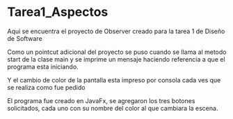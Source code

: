 # Tarea1_Aspectos

Aqui se encuentra el proyecto de Observer creado para la tarea 1 de Diseño de Software

Como un pointcut adicional del proyecto se puso cuando se llama al metodo start de la clase main y se imprime un mensaje haciendo referencia a que el programa esta iniciando. 

Y el cambio de color de la pantalla esta impreso por consola cada ves que se realiza como fue pedido

El programa fue creado en JavaFx, se agregaron los tres botones solicitados, cada uno con su nombre del color al que cambiara la escena.
